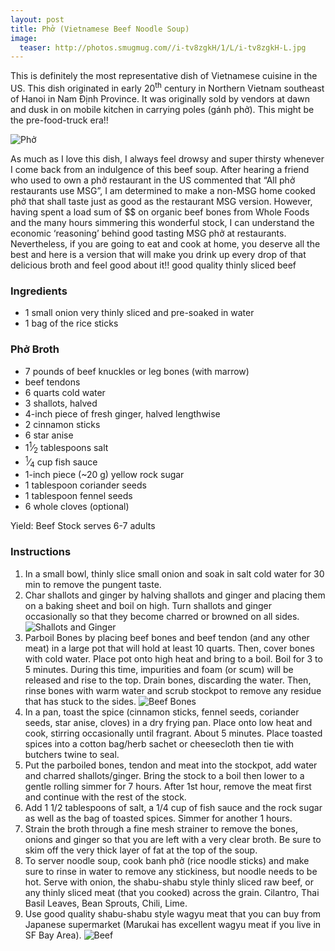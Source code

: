 ```yaml
---
layout: post
title: Phở (Vietnamese Beef Noodle Soup)
image:
  teaser: http://photos.smugmug.com//i-tv8zgkH/1/L/i-tv8zgkH-L.jpg
---
```


This is definitely the most representative dish of Vietnamese cuisine in the US. This dish originated in early 20<sup>th</sup> century in Northern Vietnam southeast of Hanoi in Nam Định Province. It was originally sold by vendors at dawn and dusk in on mobile kitchen in carrying poles (gánh phở). This might be the pre-food-truck era!!


![Phở][1]

As much as I love this dish, I always feel drowsy and super thirsty whenever I come back from an indulgence of this beef soup. After hearing a friend who used to own a phở restaurant in the US commented that &ldquo;All phở restaurants use MSG&rdquo;, I am determined to make a non-MSG home cooked phở that shall taste just as good as the restaurant MSG version. However, having spent a load sum of $$ on organic beef bones from Whole Foods and the many hours simmering this wonderful stock, I can understand the economic &lsquo;reasoning&rsquo; behind good tasting MSG phở at restaurants. Nevertheless, if you are going to eat and cook at home, you deserve all the best and here is a version that will make you drink up every drop of that delicious broth and feel good about it!!
good quality thinly sliced beef

### Ingredients
- 1 small onion very thinly sliced and pre-soaked in water
- 1 bag of the rice sticks

### Phở Broth
- 7 pounds of beef knuckles or leg bones (with marrow)
- beef tendons
- 6 quarts cold water
- 3 shallots, halved
- 4-inch piece of fresh ginger, halved lengthwise
- 2 cinnamon sticks
- 6 star anise
- 1<sup>1</sup>&frasl;<sub>2</sub> tablespoons salt
- <sup>1</sup>&frasl;<sub>4</sub> cup fish sauce
- 1-inch piece (~20 g) yellow rock sugar
- 1 tablespoon coriander seeds 
- 1 tablespoon fennel seeds
- 6 whole cloves (optional)

Yield: Beef Stock serves 6-7 adults

### Instructions
1. In a small bowl, thinly slice small onion and soak in salt cold water for 30 min to remove the pungent taste.
1. Char shallots and ginger by halving shallots and ginger and placing them on a baking sheet and boil on high. Turn shallots and ginger occasionally so that they become charred or browned on all sides.
![Shallots and Ginger][2]
1. Parboil Bones by placing beef bones and beef tendon (and any other meat) in a large pot that will hold at least 10 quarts. Then, cover bones with cold water. Place pot onto high heat and bring to a boil. Boil for 3 to 5 minutes. During this time, impurities and foam (or scum) will be released and rise to the top. Drain bones, discarding the water. Then, rinse bones with warm water and scrub stockpot to remove any residue that has stuck to the sides.
![Beef Bones][3]
1. In a pan, toast the spice (cinnamon sticks, fennel seeds, coriander seeds, star anise, cloves) in a dry frying pan. Place onto low heat and cook, stirring occasionally until fragrant. About 5 minutes. Place toasted spices into a cotton bag/herb sachet or cheesecloth then tie with butchers twine to seal.
1. Put the parboiled bones, tendon and meat into the stockpot, add water and charred shallots/ginger. Bring the stock to a boil then lower to a gentle rolling simmer for 7 hours. After 1st hour, remove the meat first and continue with the rest of the stock.
1. Add 1 1/2 tablespoons of salt, a 1/4 cup of fish sauce and the rock sugar as well as the bag of toasted spices. Simmer for another 1 hours.
1. Strain the broth through a fine mesh strainer to remove the bones, onions and ginger so that you are left with a very clear broth. Be sure to skim off the very thick layer of fat at the top of the soup.
1. To server noodle soup, cook banh phở (rice noodle sticks) and make sure to rinse in water to remove any stickiness, but noodle needs to be hot. Serve with onion, the shabu-shabu style thinly sliced raw beef, or any thinly sliced meat (that you cooked) across the grain. Cilantro, Thai Basil Leaves, Bean Sprouts, Chili, Lime. 
1. Use good quality shabu-shabu style wagyu meat that you can buy from Japanese supermarket (Marukai has excellent wagyu meat if you live in SF Bay Area).
![Beef][4]

[1]: http://media.tumblr.com/6bcb2eb5905d188b20c538bd445a6f10/tumblr_inline_nbt7yvu2Y91sn7z7o.jpg
[2]: http://media.tumblr.com/d785b67db480db829d2bd7f8c48727f5/tumblr_inline_nbt90pskY31sn7z7o.jpg
[3]: http://media.tumblr.com/9711a625aa6e03f1b89a45d0a25a18c8/tumblr_inline_nbt8v2KeEX1sn7z7o.jpg
[4]: http://media.tumblr.com/d30e012f882c76eb4c317ae1b344f8df/tumblr_inline_nbt9fr0BSG1sn7z7o.jpg
